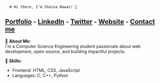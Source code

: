       # Hi there, I'm Shaina Nawaz! 👋
[Portfolio](#) - [LinkedIn](#) - [Twitter](#) - [Website](#) - [Contact me](#)
---

🔹 **About Me:**  
I'm a Computer Science Engineering student passionate about web development, open-source, and building impactful projects.

🔹 **Skills:**  
- Frontend: HTML, CSS, JavaScript  
- Languages: C, C++, Python  

